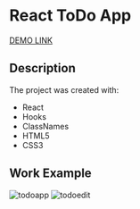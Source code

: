 # React ToDo App
[DEMO LINK](https://zarichnyi.github.io/react_todo-app/)

## Description

The project was created with:
- React
- Hooks
- ClassNames
- HTML5
- CSS3

## Work Example

![todoapp](./description/todoapp.gif)
![todoedit](./description/edittodo.gif)


